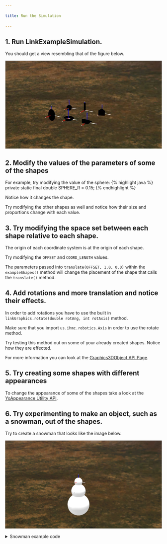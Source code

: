 ```yaml
---

title: Run the Simulation

---
```



## 1. Run LinkExampleSimulation. 
   You should get a view resembling that of the figure below.
   
![ Six example shapes. Coordinate systems are located at the origin of each shape.](/resources/images/documentation/Black6Figures.png)

## 2. Modify the values of the parameters of some of the shapes

   For example, try modifying the value of the sphere:
   {% highlight java %}
   private static final double SPHERE_R = 0.15;
   {% endhighlight %}
   
   Notice how it changes the shape.

   Try modifying the other shapes as well and notice how their size and proportions change with each value.
   
## 3. Try modifying the space set between each shape relative to each shape. 
   The origin of each coordinate system is at the origin of each shape.
   
   Try modifying the `OFFSET` and `COORD_LENGTH` values.
   
   The parameters passed into `translate(OFFSET, 1.0, 0.0)` within the `exampleShapes()` method will change the placement of the shape that calls the `translate()` method.
   
## 4. Add rotations and more translation and notice their effects.  
   In order to add rotations you have to use the built in `linkGraphics.rotate(double rotAng, int rotAxis)` method.
   
   Make sure that you import `us.ihmc.robotics.Axis` in order to use the rotate method.
   
   Try testing this method out on some of your already created shapes.  Notice how they are effected.
   
   For more information you can look at the [Graphics3DObject API Page].
   
## 5. Try creating some shapes with different appearances
   To change the appearance of some of the shapes take a look at the [YoAppearance Utility API].
  
   
## 6. Try experimenting to make an object, such as a snowman, out of the shapes.
   Try to create a snowman that looks like the image below.
   
   ![ Three Spheres stacked on top of each other with different values set for `SPHERE_R`](/resources/images/documentation/Snowman.PNG)
   
<details>
<summary> Snowman example code </summary>
{% highlight java %}
package us.ihmc.exampleSimulations;

import us.ihmc.graphics3DAdapter.graphics.Graphics3DObject;
import us.ihmc.graphics3DAdapter.graphics.appearances.YoAppearance;
import us.ihmc.simulationconstructionset.Link;
import us.ihmc.simulationconstructionset.Robot;
import us.ihmc.simulationconstructionset.SimulationConstructionSet;



public class LinkExamplesSimulation
{
    private SimulationConstructionSet sim;

    private static final double SPHERE_R = 0.15;

    private static final double OFFSET = 1.5, COORD_LENGTH = 0.5;


    public LinkExamplesSimulation()
    {
        Robot nullRob = null;
        sim = new SimulationConstructionSet(nullRob);
        // position the camera to view links
        sim.setCameraPosition(10.0, 6.0, 3.0);
        sim.setCameraFix(0.5, 0.5, 0.0);
        Link exampleShapes = exampleShapes();
        sim.addStaticLink(exampleShapes);
        sim.setGroundVisible(false);

        Thread myThread = new Thread(sim);
        myThread.start();
    }


    public static void main(String[] args)
    {
        new LinkExamplesSimulation();
    }


    private Link exampleShapes()
    {
        Link ret = new Link("example shapes");
        Graphics3DObject linkGraphics = new Graphics3DObject();

        // Sphere
        linkGraphics.translate(0.0 * OFFSET, 0.0, 0.0);
        linkGraphics.addCoordinateSystem(COORD_LENGTH);
        linkGraphics.addSphere(SPHERE_R + 0.1, YoAppearance.White());

        linkGraphics.translate(0.0 * OFFSET, 0.0, -0.6);
        linkGraphics.addCoordinateSystem(COORD_LENGTH);
        linkGraphics.addSphere(SPHERE_R + 0.3, YoAppearance.White());

        linkGraphics.translate(0.0 * OFFSET, 0.0, -0.9);
        linkGraphics.addCoordinateSystem(COORD_LENGTH);
        linkGraphics.addSphere(SPHERE_R + 0.55, YoAppearance.White());

        ret.setLinkGraphics(linkGraphics);

        return ret;
    }

}
{% endhighlight %}
</details>
   
   [YoAppearance Utility API]: /documentation/20-scs/01-api/10-Link-and-graphics3D-object-API/#YoAppearance%20helper%20API
   [Graphics3DObject API Page]: /documentation/20-scs/01-api/10-Link-and-graphics3D-object-API/#Graphics3DObject%20constructor%20and%20methods